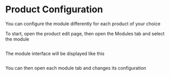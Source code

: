 # Product Configuration

You can configure the module differently for each product of your choice  

To start, open the product edit page, then open the Modules tab and select the module

<img srcset="/dynamicproduct/images/product-config.jpg 2x" class="border">

The module interface will be displayed like this

<img srcset="/dynamicproduct/images/module-interface.jpg 2x" class="border">

You can then open each module tab and changes its configuration
